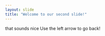 ```yaml
---
layout: slide
title: "Welcome to our second slide!"
---
```

that sounds nice
Use the left arrow to go back!
